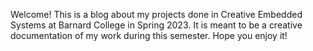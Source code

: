 Welcome! This is a blog about my projects done in Creative Embedded Systems at Barnard College in Spring 2023. It is meant to be a creative documentation of my work during this semester. Hope you enjoy it!
